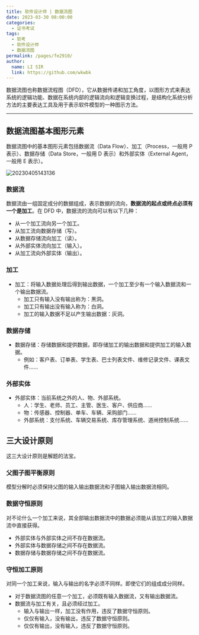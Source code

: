 ```yaml
---
title: 软件设计师 | 数据流图
date: 2023-03-30 08:00:00
categories: 
  - 证书考试
tags: 
  - 软考
  - 软件设计师
  - 数据流图
permalink: /pages/fe2910/
author: 
  name: LI SIR
  link: https://github.com/wkwbk
---
```

数据流图也称数据流程图（DFD），它从数据传递和加工角度，以图形方式来表达系统的逻辑功能、数据在系统内部的逻辑流向和逻辑变换过程，是结构化系统分析方法的主要表达工具及用于表示软件模型的一种图示方法。

<!-- more -->

---

## 数据流图基本图形元素

数据流图中的基本图形元素包括数据流（Data Flow）、加工（Process，一般用 P 表示）、数据存储（Data Store，一般用 D 表示）和外部实体（External Agent，一般用 E 表示）。

![20230405143136](https://img.lisir.me/image/posts/a58493dd/20230405143136.png)

### 数据流

数据流由一组固定成分的数据组成，表示数据的流向，**数据流的起点或终点必须有一个是加工**。在 DFD 中，数据流的流向可以有以下几种：

- 从一个加工流向另一个加工。
- 从加工流向数据存储（写）。
- 从数据存储流向加工（读）。
- 从外部实体流向加工（输入）。
- 从加工流向外部实体（输出）。

### 加工

- 加工：将输入数据处理后得到输出数据，一个加工至少有一个输入数据流和一个输出数据流。
  - 加工只有输入没有输出称为：黑洞。
  - 加工只有输出没有输入称为：白洞。
  - 加工的输入数据不足以产生输出数据：灰洞。

### 数据存储

- 数据存储：存储数据和提供数据，即存储加工的输出数据和提供加工的输入数据。
  - 例如：客户表、订单表、学生表、巴士列表文件、维修记录文件、课表文件……

### 外部实体

- 外部实体：当前系统之外的人、物、外部系统。
  - 人：学生、老师、员工、主管、医生、客户、供应商……
  - 物：传感器、控制器、单车、车辆、采购部门……
  - 外部系统：支付系统、车辆交易系统、库存管理系统、道闸控制系统……

## 三大设计原则

这三大设计原则是解题的法宝。

### 父图子图平衡原则

模型分解时必须保持父图的输入输出数据流和子图输入输出数据流相同。

### 数据守恒原则

对不论什么一个加工来说，其全部输出数据流中的数据必须能从该加工的输入数据流中直接获得。

- 外部实体与外部实体之间不存在数据流。
- 外部实体与数据存储之间不存在数据流。
- 数据存储与数据存储之间不存在数据流。

### 守恒加工原则

对同一个加工来说，输入与输出的名字必须不同样。即使它们的组成成分同样。

- 对于数据流图的任意一个加工，必须既有输入数据流，又有输出数据流。
- 数据流与加工有关，且必须经过加工。
  - 输入与输出一样，加工没有作用，违反了数据守恒原则。
  - 仅仅有输入，没有输出，违反了数据守恒原则。
  - 仅仅有输出，没有输入，违反了数据守恒原则。
